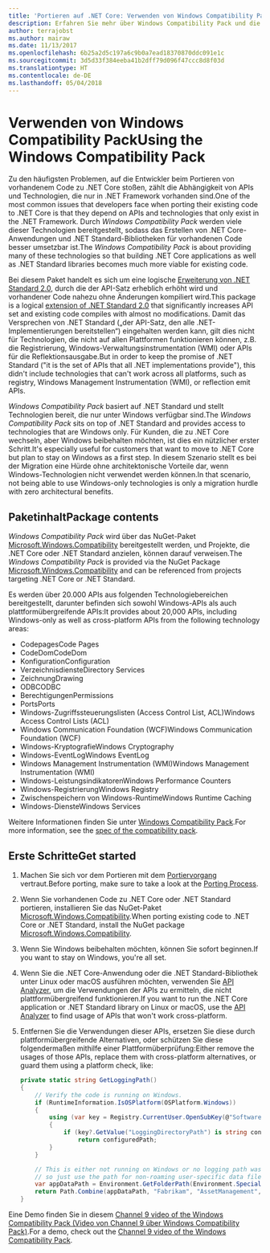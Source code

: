 ```yaml
---
title: 'Portieren auf .NET Core: Verwenden von Windows Compatibility Pack'
description: Erfahren Sie mehr über Windows Compatibility Pack und die Verwendungsmöglichkeiten, um vorhandenen .NET Framework-Code auf .NET Core zu portieren
author: terrajobst
ms.author: mairaw
ms.date: 11/13/2017
ms.openlocfilehash: 6b25a2d5c197a6c9b0a7ead18370870ddc091e1c
ms.sourcegitcommit: 3d5d33f384eeba41b2dff79d096f47ccc8d8f03d
ms.translationtype: HT
ms.contentlocale: de-DE
ms.lasthandoff: 05/04/2018
---
```

# <a name="using-the-windows-compatibility-pack"></a><span data-ttu-id="1701a-103">Verwenden von Windows Compatibility Pack</span><span class="sxs-lookup"><span data-stu-id="1701a-103">Using the Windows Compatibility Pack</span></span>

<span data-ttu-id="1701a-104">Zu den häufigsten Problemen, auf die Entwickler beim Portieren von vorhandenem Code zu .NET Core stoßen, zählt die Abhängigkeit von APIs und Technologien, die nur in .NET Framework vorhanden sind.</span><span class="sxs-lookup"><span data-stu-id="1701a-104">One of the most common issues that developers face when porting their existing code to .NET Core is that they depend on APIs and technologies that only exist in the .NET Framework.</span></span> <span data-ttu-id="1701a-105">Durch *Windows Compatibility Pack* werden viele dieser Technologien bereitgestellt, sodass das Erstellen von .NET Core-Anwendungen und .NET Standard-Bibliotheken für vorhandenen Code besser umsetzbar ist.</span><span class="sxs-lookup"><span data-stu-id="1701a-105">The *Windows Compatibility Pack* is about providing many of these technologies so that building .NET Core applications as well as .NET Standard libraries becomes much more viable for existing code.</span></span>

<span data-ttu-id="1701a-106">Bei diesem Paket handelt es sich um eine logische [Erweiterung von .NET Standard 2.0](../whats-new/index.md#api-changes-and-library-support), durch die der API-Satz erheblich erhöht wird und vorhandener Code nahezu ohne Änderungen kompiliert wird.</span><span class="sxs-lookup"><span data-stu-id="1701a-106">This package is a logical [extension of .NET Standard 2.0](../whats-new/index.md#api-changes-and-library-support) that significantly increases API set and existing code compiles with almost no modifications.</span></span> <span data-ttu-id="1701a-107">Damit das Versprechen von .NET Standard („der API-Satz, den alle .NET-Implementierungen bereitstellen“) eingehalten werden kann, gilt dies nicht für Technologien, die nicht auf allen Plattformen funktionieren können, z.B. die Registrierung, Windows-Verwaltungsinstrumentation (WMI) oder APIs für die Reflektionsausgabe.</span><span class="sxs-lookup"><span data-stu-id="1701a-107">But in order to keep the promise of .NET Standard ("it is the set of APIs that all .NET implementations provide"), this didn't include technologies that can't work across all platforms, such as registry, Windows Management Instrumentation (WMI), or reflection emit APIs.</span></span>

<span data-ttu-id="1701a-108">*Windows Compatibility Pack* basiert auf .NET Standard und stellt Technologien bereit, die nur unter Windows verfügbar sind.</span><span class="sxs-lookup"><span data-stu-id="1701a-108">The *Windows Compatibility Pack* sits on top of .NET Standard and provides access to technologies that are Windows only.</span></span> <span data-ttu-id="1701a-109">Für Kunden, die zu .NET Core wechseln, aber Windows beibehalten möchten, ist dies ein nützlicher erster Schritt.</span><span class="sxs-lookup"><span data-stu-id="1701a-109">It's especially useful for customers that want to move to .NET Core but plan to stay on Windows as a first step.</span></span> <span data-ttu-id="1701a-110">In diesem Szenario stellt es bei der Migration eine Hürde ohne architektonische Vorteile dar, wenn Windows-Technologien nicht verwendet werden können.</span><span class="sxs-lookup"><span data-stu-id="1701a-110">In that scenario, not being able to use Windows-only technologies is only a migration hurdle with zero architectural benefits.</span></span>

## <a name="package-contents"></a><span data-ttu-id="1701a-111">Paketinhalt</span><span class="sxs-lookup"><span data-stu-id="1701a-111">Package contents</span></span>

<span data-ttu-id="1701a-112">*Windows Compatibility Pack* wird über das NuGet-Paket [Microsoft.Windows.Compatibility](https://www.nuget.org/packages/Microsoft.Windows.Compatibility) bereitgestellt werden, und Projekte, die .NET Core oder .NET Standard anzielen, können darauf verweisen.</span><span class="sxs-lookup"><span data-stu-id="1701a-112">The *Windows Compatibility Pack* is provided via the NuGet Package [Microsoft.Windows.Compatibility](https://www.nuget.org/packages/Microsoft.Windows.Compatibility) and can be referenced from projects targeting .NET Core or .NET Standard.</span></span>

<span data-ttu-id="1701a-113">Es werden über 20.000 APIs aus folgenden Technologiebereichen bereitgestellt, darunter befinden sich sowohl Windows-APIs als auch plattformübergreifende APIs:</span><span class="sxs-lookup"><span data-stu-id="1701a-113">It provides about 20,000 APIs, including Windows-only as well as cross-platform APIs from the following technology areas:</span></span>

* <span data-ttu-id="1701a-114">Codepages</span><span class="sxs-lookup"><span data-stu-id="1701a-114">Code Pages</span></span>
* <span data-ttu-id="1701a-115">CodeDom</span><span class="sxs-lookup"><span data-stu-id="1701a-115">CodeDom</span></span>
* <span data-ttu-id="1701a-116">Konfiguration</span><span class="sxs-lookup"><span data-stu-id="1701a-116">Configuration</span></span>
* <span data-ttu-id="1701a-117">Verzeichnisdienste</span><span class="sxs-lookup"><span data-stu-id="1701a-117">Directory Services</span></span>
* <span data-ttu-id="1701a-118">Zeichnung</span><span class="sxs-lookup"><span data-stu-id="1701a-118">Drawing</span></span>
* <span data-ttu-id="1701a-119">ODBC</span><span class="sxs-lookup"><span data-stu-id="1701a-119">ODBC</span></span>
* <span data-ttu-id="1701a-120">Berechtigungen</span><span class="sxs-lookup"><span data-stu-id="1701a-120">Permissions</span></span>
* <span data-ttu-id="1701a-121">Ports</span><span class="sxs-lookup"><span data-stu-id="1701a-121">Ports</span></span>
* <span data-ttu-id="1701a-122">Windows-Zugriffssteuerungslisten (Access Control List, ACL)</span><span class="sxs-lookup"><span data-stu-id="1701a-122">Windows Access Control Lists (ACL)</span></span>
* <span data-ttu-id="1701a-123">Windows Communication Foundation (WCF)</span><span class="sxs-lookup"><span data-stu-id="1701a-123">Windows Communication Foundation (WCF)</span></span>
* <span data-ttu-id="1701a-124">Windows-Kryptografie</span><span class="sxs-lookup"><span data-stu-id="1701a-124">Windows Cryptography</span></span>
* <span data-ttu-id="1701a-125">Windows-EventLog</span><span class="sxs-lookup"><span data-stu-id="1701a-125">Windows EventLog</span></span>
* <span data-ttu-id="1701a-126">Windows Management Instrumentation (WMI)</span><span class="sxs-lookup"><span data-stu-id="1701a-126">Windows Management Instrumentation (WMI)</span></span>
* <span data-ttu-id="1701a-127">Windows-Leistungsindikatoren</span><span class="sxs-lookup"><span data-stu-id="1701a-127">Windows Performance Counters</span></span>
* <span data-ttu-id="1701a-128">Windows-Registrierung</span><span class="sxs-lookup"><span data-stu-id="1701a-128">Windows Registry</span></span>
* <span data-ttu-id="1701a-129">Zwischenspeichern von Windows-Runtime</span><span class="sxs-lookup"><span data-stu-id="1701a-129">Windows Runtime Caching</span></span>
* <span data-ttu-id="1701a-130">Windows-Dienste</span><span class="sxs-lookup"><span data-stu-id="1701a-130">Windows Services</span></span>

<span data-ttu-id="1701a-131">Weitere Informationen finden Sie unter [Windows Compatibility Pack](https://github.com/dotnet/designs/blob/master/accepted/compat-pack/compat-pack.md).</span><span class="sxs-lookup"><span data-stu-id="1701a-131">For more information, see the [spec of the compatibility pack](https://github.com/dotnet/designs/blob/master/accepted/compat-pack/compat-pack.md).</span></span>

## <a name="get-started"></a><span data-ttu-id="1701a-132">Erste Schritte</span><span class="sxs-lookup"><span data-stu-id="1701a-132">Get started</span></span>

1. <span data-ttu-id="1701a-133">Machen Sie sich vor dem Portieren mit dem [Portiervorgang](index.md) vertraut.</span><span class="sxs-lookup"><span data-stu-id="1701a-133">Before porting, make sure to take a look at the [Porting Process](index.md).</span></span>

2. <span data-ttu-id="1701a-134">Wenn Sie vorhandenen Code zu .NET Core oder .NET Standard portieren, installieren Sie das NuGet-Paket [Microsoft.Windows.Compatibility](https://www.nuget.org/packages/Microsoft.Windows.Compatibility).</span><span class="sxs-lookup"><span data-stu-id="1701a-134">When porting existing code to .NET Core or .NET Standard, install the NuGet package [Microsoft.Windows.Compatibility](https://www.nuget.org/packages/Microsoft.Windows.Compatibility).</span></span>

3. <span data-ttu-id="1701a-135">Wenn Sie Windows beibehalten möchten, können Sie sofort beginnen.</span><span class="sxs-lookup"><span data-stu-id="1701a-135">If you want to stay on Windows, you're all set.</span></span>

4. <span data-ttu-id="1701a-136">Wenn Sie die .NET Core-Anwendung oder die .NET Standard-Bibliothek unter Linux oder macOS ausführen möchten, verwenden Sie [API Analyzer](https://blogs.msdn.microsoft.com/dotnet/2017/10/31/introducing-api-analyzer/), um die Verwendungen der APIs zu ermitteln, die nicht plattformübergreifend funktionieren.</span><span class="sxs-lookup"><span data-stu-id="1701a-136">If you want to run the .NET Core application or .NET Standard library on Linux or macOS, use the [API Analyzer](https://blogs.msdn.microsoft.com/dotnet/2017/10/31/introducing-api-analyzer/) to find usage of APIs that won't work cross-platform.</span></span>

5. <span data-ttu-id="1701a-137">Entfernen Sie die Verwendungen dieser APIs, ersetzen Sie diese durch plattformübergreifende Alternativen, oder schützen Sie diese folgendermaßen mithilfe einer Plattformüberprüfung:</span><span class="sxs-lookup"><span data-stu-id="1701a-137">Either remove the usages of those APIs, replace them with cross-platform alternatives, or guard them using a platform check, like:</span></span>

    ```csharp
    private static string GetLoggingPath()
    {
        // Verify the code is running on Windows.
        if (RuntimeInformation.IsOSPlatform(OSPlatform.Windows))
        {
            using (var key = Registry.CurrentUser.OpenSubKey(@"Software\Fabrikam\AssetManagement"))
            {
                if (key?.GetValue("LoggingDirectoryPath") is string configuredPath)
                    return configuredPath;
            }
        }

        // This is either not running on Windows or no logging path was configured,
        // so just use the path for non-roaming user-specific data files.
        var appDataPath = Environment.GetFolderPath(Environment.SpecialFolder.LocalApplicationData);
        return Path.Combine(appDataPath, "Fabrikam", "AssetManagement", "Logging");
    }
    ```

<span data-ttu-id="1701a-138">Eine Demo finden Sie in diesem [Channel 9 video of the Windows Compatibility Pack (Video von Channel 9 über Windows Compatibility Pack)](https://channel9.msdn.com/Events/Connect/2017/T123).</span><span class="sxs-lookup"><span data-stu-id="1701a-138">For a demo, check out the [Channel 9 video of the Windows Compatibility Pack](https://channel9.msdn.com/Events/Connect/2017/T123).</span></span>

